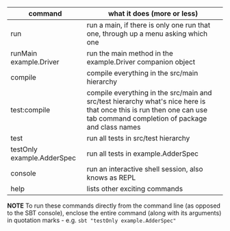 | command | what it does (more or less) |
| ------- | --------------------------- |
| run     | run a main, if there is only one run that one, through up a menu asking which one |
| runMain example.Driver | run the main method in the example.Driver companion object | 
| compile                 | compile everything in the src/main hierarchy
| test:compile            | compile everything in the src/main and src/test hierarchy what's nice here is that once this is run then one can use tab command completion of package and class names |
| test                    | run all tests in src/test hierarchy |
| testOnly example.AdderSpec | run all tests in example.AdderSpec |
| console  | run an interactive shell session, also knows as REPL |
| help     | lists other exciting commands |

**NOTE** To run these commands directly from the command line (as opposed to the SBT console),
enclose the entire command (along with its arguments) in quotation marks - e.g. `sbt "testOnly example.AdderSpec"`
